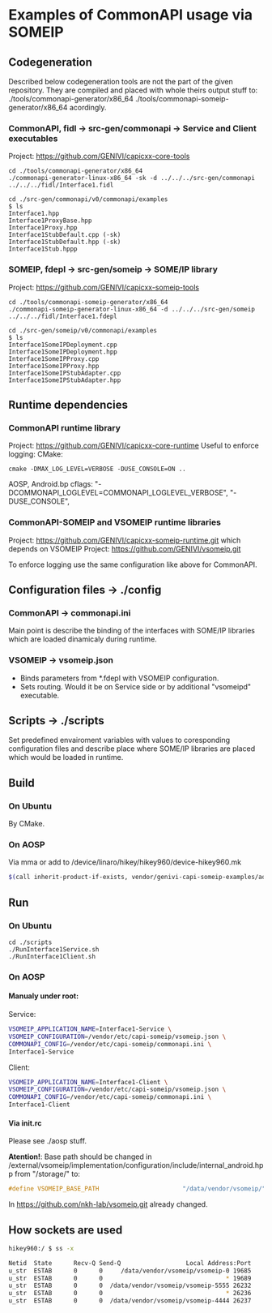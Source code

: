 # Examples of CommonAPI usage via SOMEIP

## Codegeneration
Described below codegeneration tools are not the part of the given repository.
They are compiled and placed with whole theirs output stuff to:
./tools/commonapi-generator/x86_64
./tools/commonapi-someip-generator/x86_64
acordingly.

### CommonAPI, fidl -> src-gen/commonapi -> Service and Client executables
Project: https://github.com/GENIVI/capicxx-core-tools
```
cd ./tools/commonapi-generator/x86_64
./commonapi-generator-linux-x86_64 -sk -d ../../../src-gen/commonapi ../../../fidl/Interface1.fidl
```
```
cd ./src-gen/commonapi/v0/commonapi/examples
$ ls
Interface1.hpp
Interface1ProxyBase.hpp
Interface1Proxy.hpp
Interface1StubDefault.cpp (-sk)
Interface1StubDefault.hpp (-sk)
Interface1Stub.hppp
```

### SOMEIP, fdepl -> src-gen/someip -> SOME/IP library
Project: https://github.com/GENIVI/capicxx-someip-tools
```
cd ./tools/commonapi-someip-generator/x86_64
./commonapi-someip-generator-linux-x86_64 -d ../../../src-gen/someip ../../../fidl/Interface1.fdepl
```
```
cd ./src-gen/someip/v0/commonapi/examples
$ ls
Interface1SomeIPDeployment.cpp
Interface1SomeIPDeployment.hpp
Interface1SomeIPProxy.cpp
Interface1SomeIPProxy.hpp
Interface1SomeIPStubAdapter.cpp
Interface1SomeIPStubAdapter.hpp
```

## Runtime dependencies
### CommonAPI runtime library
Project: https://github.com/GENIVI/capicxx-core-runtime
Useful to enforce logging:
CMake:
```
cmake -DMAX_LOG_LEVEL=VERBOSE -DUSE_CONSOLE=ON ..
```
AOSP, Android.bp cflags:
"-DCOMMONAPI_LOGLEVEL=COMMONAPI_LOGLEVEL_VERBOSE",
"-DUSE_CONSOLE",

### CommonAPI-SOMEIP and VSOMEIP runtime libraries
Project: https://github.com/GENIVI/capicxx-someip-runtime.git
which depends on VSOMEIP
Project: https://github.com/GENIVI/vsomeip.git

To enforce logging use the same configuration like above for CommonAPI.

## Configuration files -> ./config
### CommonAPI -> commonapi.ini
Main point is describe the binding of the interfaces with SOME/IP libraries
which are loaded dinamicaly during runtime.

### VSOMEIP -> vsomeip.json
- Binds parameters from *.fdepl with VSOMEIP configuration.
- Sets routing. Would it be on Service side or by additional "vsomeipd" executable.

## Scripts -> ./scripts
Set predefined envairoment variables with values to coresponding configuration files
and describe place where SOME/IP libraries are placed which would be loaded in runtime.

## Build
### On Ubuntu
By CMake.

### On AOSP
Via mma or add to /device/linaro/hikey/hikey960/device-hikey960.mk
```sh
$(call inherit-product-if-exists, vendor/genivi-capi-someip-examples/aosp/config.mk)
```

## Run
### On Ubuntu
```
cd ./scripts
./RunInterface1Service.sh
./RunInterface1Client.sh
```

### On AOSP
#### Manualy under root:
Service:
```sh
VSOMEIP_APPLICATION_NAME=Interface1-Service \
VSOMEIP_CONFIGURATION=/vendor/etc/capi-someip/vsomeip.json \
COMMONAPI_CONFIG=/vendor/etc/capi-someip/commonapi.ini \
Interface1-Service
```
Client:
```sh
VSOMEIP_APPLICATION_NAME=Interface1-Client \
VSOMEIP_CONFIGURATION=/vendor/etc/capi-someip/vsomeip.json \
COMMONAPI_CONFIG=/vendor/etc/capi-someip/commonapi.ini \
Interface1-Client
```
#### Via init.rc
Please see ./aosp stuff.

**Atention!**: Base path should be changed in /external/vsomeip/implementation/configuration/include/internal_android.hpp from "/storage/" to:
```cpp
#define VSOMEIP_BASE_PATH                       "/data/vendor/vsomeip/"
```
In https://github.com/nkh-lab/vsomeip.git already changed.

## How sockets are used
```sh
hikey960:/ $ ss -x

Netid  State      Recv-Q Send-Q                  Local Address:Port     Peer Address:Port
u_str  ESTAB      0      0     /data/vendor/vsomeip/vsomeip-0 19685     * 0
u_str  ESTAB      0      0                                  * 19689     * 0
u_str  ESTAB      0      0  /data/vendor/vsomeip/vsomeip-5555 26232     * 0
u_str  ESTAB      0      0                                  * 26236     * 0
u_str  ESTAB      0      0  /data/vendor/vsomeip/vsomeip-4444 26237     * 0
```
